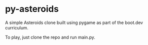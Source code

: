 # py-asteroids

A simple Asteroids clone built using pygame as part of the boot.dev curriculum.

To play, just clone the repo and run main.py.

